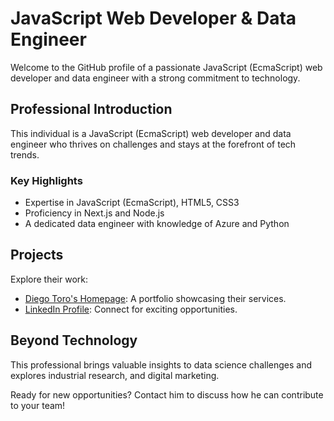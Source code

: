 # JavaScript Web Developer & Data Engineer

Welcome to the GitHub profile of a passionate JavaScript (EcmaScript) web developer and data engineer with a strong commitment to technology.

## Professional Introduction

This individual is a JavaScript (EcmaScript) web developer and data engineer who thrives on challenges and stays at the forefront of tech trends.

### Key Highlights

- Expertise in JavaScript (EcmaScript), HTML5, CSS3
- Proficiency in Next.js and Node.js
- A dedicated data engineer with knowledge of Azure and Python

## Projects

Explore their work:

- [Diego Toro's Homepage](https://decaldas.github.io/home/): A portfolio showcasing their services.
- [LinkedIn Profile](https://www.linkedin.com/in/torocardo/): Connect for exciting opportunities.

## Beyond Technology

This professional brings valuable insights to data science challenges and explores industrial research, and digital marketing.

Ready for new opportunities? Contact him to discuss how he can contribute to your team!

